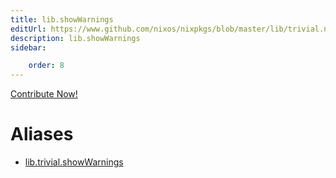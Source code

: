 ```yaml
---
title: lib.showWarnings
editUrl: https://www.github.com/nixos/nixpkgs/blob/master/lib/trivial.nix#L561C18
description: lib.showWarnings
sidebar:

    order: 8
---
```


<a href="https://www.github.com/nixos/nixpkgs/blob/master/lib/trivial.nix#L561C18">Contribute Now!</a>


# Aliases

- [lib.trivial.showWarnings](./reference/lib/trivial/lib-trivial-showWarnings)


